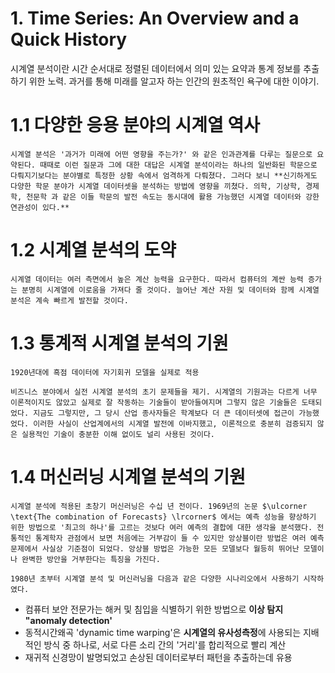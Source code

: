 # 1. Time Series: An Overview and a Quick History

시계열 분석이란 시간 순서대로 정렬된 데이터에서 의미 있는 요약과 통계 정보를 추출하기 위한 노력. 과거를 통해 미래를 알고자 하는 인간의 원초적인 욕구에 대한 이야기.

# 1.1 다양한 응용 분야의 시계열 역사

    시계열 분석은 '과거가 미래에 어떤 영향을 주는가?' 와 같은 인과관계를 다루는 질문으로 요약된다. 때때로 이런 질문과 그에 대한 대답은 시계열 분석이라는 하나의 일반화된 학문으로 다뤄지기보다는 분야별로 특정한 상황 속에서 엄격하게 다뤄졌다. 그러다 보니 **신기하게도 다양한 학문 분야가 시계열 데이터셋을 분석하는 방법에 영향을 끼쳤다. 의학, 기상학, 경제학, 천문학 과 같은 이들 학문의 발전 속도는 동시대에 활용 가능했던 시계열 데이터와 강한 연관성이 있다.**

# 1.2 시계열 분석의 도약

    시계열 데이터는 여러 측면에서 높은 계산 능력을 요구한다. 따라서 컴퓨터의 계싼 능력 증가는 분명히 시계열에 이로움을 가져다 줄 것이다. 늘어난 계산 자원 및 데이터와 함께 시계열 분석은 계속 빠르게 발전할 것이다.

# 1.3 통계적 시계열 분석의 기원

    1920년대에 흑점 데이터에 자기회귀 모델을 실제로 적용

    비즈니스 분야에서 실전 시계열 분석의 초기 문제들을 제기. 시계열의 기원과는 다르게 너무 이론적이지도 않았고 실제로 잘 작동하는 기술들이 받아들여지며 그렇지 않은 기술들은 도태되었다. 지금도 그렇지만, 그 당시 산업 종사자들은 학계보다 더 큰 데이터셋에 접근이 가능했었다. 이러한 사실이 산업계에서의 시계열 발전에 이바지했고, 이론적으로 충분히 검증되지 않은 실용적인 기술이 충분한 이해 없이도 널리 사용된 것이다.

# 1.4 머신러닝 시계열 분석의 기원

    시계열 분석에 적용된 초창기 머신러닝은 수십 년 전이다. 1969년의 논문 $\ulcorner \text{The combination of Forecasts} \lrcorner$ 에서는 예측 성능을 향상하기 위한 방법으로 '최고의 하나'를 고르는 것보다 여러 예측의 결합에 대한 생각을 분석했다. 전통적인 통계학자 관점에서 보면 처음에는 거부감이 들 수 있지만 앙상블이란 방법은 여러 예측 문제에서 사실상 기준점이 되었다. 앙상블 방법은 가능한 모든 모델보다 월등히 뛰어난 모델이나 완벽한 방안을 거부한다는 특징을 가진다.

    1980년 초부터 시계열 분석 및 머신러닝을 다음과 같은 다양한 시나리오에서 사용하기 시작하였다. 

- 컴퓨터 보안 전문가는 해커 및 침입을 식별하기 위한 방법으로 **이상 탐지 "anomaly detection'**
- 동적시간왜곡 'dynamic time warping'은 **시계열의 유사성측정**에 사용되는 지배적인 방식 중 하나로, 서로 다른 소리 간의 '거리'를 합리적으로 빨리 계산
- 재귀적 신경망이 발명되었고 손상된 데이터로부터 패턴을 추출하는데 유용
